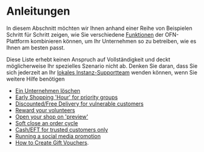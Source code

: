 # Anleitungen

In diesem Abschnitt möchten wir Ihnen anhand einer Reihe von Beispielen Schritt für Schritt zeigen, wie Sie verschiedene [Funktionen](../../basic-features/) der OFN-Plattform kombinieren können, um Ihr Unternehmen so zu betreiben, wie es Ihnen am besten passt.

Diese Liste erhebt keinen Anspruch auf Vollständigkeit und deckt möglicherweise Ihr spezielles Szenario nicht ab. Denken Sie daran, dass Sie sich jederzeit an Ihr [lokales Instanz-Supportteam](../../local-ofn-organizations-and-contacts.md) wenden können, wenn Sie weitere Hilfe benötigen

* [Ein Unternehmen löschen](delete-an-enterprise.md)
* [Early Shopping 'Hour' for priority groups](early-shopping-hour-for-priority-groups.md)
* [Discounted/Free Delivery for vulnerable customers](discounted-free-delivery-for-vulnerable-customers.md)
* [Reward your volunteers](reward-your-volunteers.md)
* [Open your shop on 'preview'](open-your-shop-on-preview.md)
* [Soft close an order cycle](soft-close-an-order-cycle.md)
* [Cash/EFT for trusted customers only](cash-efts-for-trusted-customers-only.md)
* [Running a social media promotion](running-a-social-media-promotion.md)
* [How to Create Gift Vouchers](how-to-create-gift-vouchers.md).

